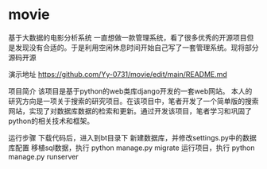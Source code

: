 # movie
基于大数据的电影分析系统
一直想做一款管理系统，看了很多优秀的开源项目但是发现没有合适的。于是利用空闲休息时间开始自己写了一套管理系统。现将部分源码开源

演示地址
https://github.com/Yy-0731/movie/edit/main/README.md

项目简介
该项目是基于python的web类库django开发的一套web网站。 本人的研究方向是一项关于搜索的研究项目。在该项目中，笔者开发了一个简单版的搜索网站，实现了对数据库数据的检索和更新。通过开发该项目，笔者学习和巩固了python的相关技术和框架。

运行步骤
下载代码后，进入到bt目录下
新建数据库，并修改settings.py中的数据库配置
移植sql数据，执行 python manage.py migrate
运行项目，执行 python manage.py runserver
